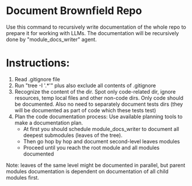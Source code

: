# Document Brownfield Repo

Use this command to recursively write documentation of the whole repo to prepare it for working with LLMs. The documentation will be recursively done by "module_docs_writer" agent.

# Instructions:
1. Read .gitignore file
2. Run "tree -I '.*'" plus also exclude all contents of .gitignore
3. Recognize the content of the dir. Spot only code-related dir, ignore resources, temp local files and other non-code dirs. Only code should be documented. Also no need to separately document tests dirs (they will be documented as part of code which these tests test)
4. Plan the code documentation process: Use available planning tools to make a documentation plan.
    - At first you should schedule module_docs_writer to document all deepest submodules (leaves of the tree).
    - Then go hop by hop and document second-level leaves modules
    - Proceed until you reach the root module and all modules documented


Note: leaves of the same level might be documented in parallel, but parent modules documentation is dependent on documentation of all child modules first.
